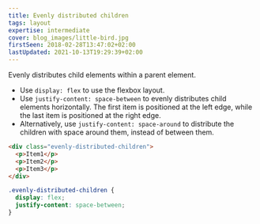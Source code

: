 ```yaml
---
title: Evenly distributed children
tags: layout
expertise: intermediate
cover: blog_images/little-bird.jpg
firstSeen: 2018-02-28T13:47:02+02:00
lastUpdated: 2021-10-13T19:29:39+02:00
---
```


Evenly distributes child elements within a parent element.

- Use `display: flex` to use the flexbox layout.
- Use `justify-content: space-between` to evenly distributes child elements horizontally. The first item is positioned at the left edge, while the last item is positioned at the right edge.
- Alternatively, use `justify-content: space-around` to distribute the children with space around them, instead of between them.

```html
<div class="evenly-distributed-children">
  <p>Item1</p>
  <p>Item2</p>
  <p>Item3</p>
</div>
```

```css
.evenly-distributed-children {
  display: flex;
  justify-content: space-between;
}
```
